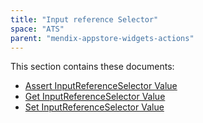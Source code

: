 ```yaml
---
title: "Input reference Selector"
space: "ATS" 
parent: "mendix-appstore-widgets-actions"
---
```


This section contains these documents:

* [Assert InputReferenceSelector Value](assert-inputreferenceselector-value)
* [Get InputReferenceSelector Value](get-inputreferenceselector-value)
* [Set InputReferenceSelector Value](set-inputreferenceselector-value)

